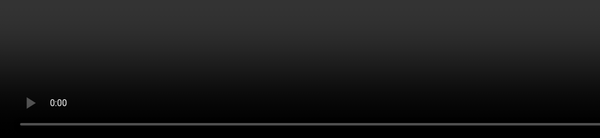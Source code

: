 ```yaml
---
transition: fade
layout: two-cols
---
```


# A WebSocket <span class="inline-subtitle">before ...</span>

```gjs
const two = 2;
```

<!-- 
In this example, let's say we want to know the most recent person to have seen
the new spiderman movie: across the spiderverse.

We can assume that the method of retrieving that information exists, and the
implementation might look a little something like this.


What we are calling a value is "the most recent person to have seen Across the SpiderVerse"
-->

---
transition: fade
layout: two-cols
---

# A WebSocket <span class="inline-subtitle">after ...</span>

```gjs
const MostRecent = resourceFactory((channelName) => {
  return resource(({ on }) => {
    const lastMessage = cell(null);
    const channel = Channel.subscribe(channelName);
 
    channel.onMessage((message) => lastMessage.set(message));
    on.cleanup(() => channel.unsubscribe());
 
    return () => lastMessage.current === null
        ? `[${channelName}] No messages received yet`
        : `[${channelName}] ${lastMessage.current}`;
    };
  });
});

<template>
    Most recent: 
      {{MostRecent "Across the SpiderVerse"}}
</template>
```

<div class="corner-br">
<QRCode 
  size="390"
  value="https://limber.glimdown.com/edit?c=MQAgMglgtgRgpgJxAUQCYQC4HsEChcAicUWAdgM4YICGGEZIWAZiNSAEpzlYCuCAxnBAYAFrRAI4AB0nk4pDOWEihAIhKUJcQQpBQu5agHM4qrYIgA3OKkalWIAOpwYAZSz8A1nAwgAwmKkpHAANgB0%2BAAG0UYAVkohVnC40FI4vgDeWtx8ggBi1PzYCACeADTZvAJwFYIhISAAviBMCFhQIADkxPAIALSyVYLknQDc%2BAD0AFRTIAAKkhjytgHUQaEgqSHE8hi09PZMOCAwkpaYJSBTE7j8ZJqr6w0AvCAZuCAg5Dww5PwIEHgAC4QAAKfiBYIhABy1H0AEoQM8AHxvD6fEDbXz8aj1GCFTxKV4AbQAuuMMZifJsFIhLLikV8fABJWkIekhUGgxEotGUz5Yza2V4AWVoIjCbR4pFQoLFokla1Q7W5VxAAA4AAyIgDUIAAjBT%2BYKQHwXiBIiIMBgpOQgRMJuQAO7UKQQMKoOCWCauiATAAkGQhayhsP0jQDGQgqEakXw-JaPghoLN8PRCbConkoNkaQoQl5ufucDC8TI3LTCc%2BmZUpFBqFobF57yrGJxeIJ5DCUFd4NxIXxXiRqPbA4J9cbYVIcLg8MrVca8KNn0aFX1mo3S-jGMWfHsLf5ZBFBmMcBBoKYpB5I-7g8JYSkPHIIgvV7K6Yx0u%2Bv3%2BgLPYOvPkq1HO8iRAMll35fhtmoBBWSWdlcVBCA2Q5LcE0aD9MJXXBMNue5fBFLBKE4HRfFeQZcjgAoihwEouWDJ4w1nYcgN3BB7Eo6ouSyBhF1Yg9PjuChfBCahKGPchDBMRk6k5UgeHqdC2wIkBGKhRlHihMJvz%2BAF4HBSFQmY9CP3U0IwiPE8TC5fQpNPQCxIk6ySzkDBQTs6TZ2Uz4yDCaC4DWHgpC5QDzPCL8fj0v8K3GD92PsVVeScjBJK8-y%2BEkXRnhykAFPqD9PgAfgtYlA3C5jGlJEBoSwPQXKUSQLGsWwSh8OMExBSIyqDIyYRnKqQEDFK0tPDKECyjBYyNRdxlm-AAB4ligKQxKWZF0QW9BLC%2BDASm2Z5VBgHBPQQEF9SkAAPL4sESVBRhAKRqFQdBSCMc7JCgUZVA2ykiM0JrdhBDIMn%2BjBSN2EBVCkOAsFW0xGmwkAFombaNpR5bVtoOANuiOMgA&format=glimdown">
</QRCode>
</div>

<!--
When using a resource, we have a much easier time managing Socket information.

Cleanup is straightforward and co-located, 
we can manage state in an encapsulated fashion.

And we can define a sort of getter for formatting the output.

This QR code might be a little too bonkers.

So here is what the output looks like:
-->

---

<div class="related-note">WebSocket</div>

<style>
    .socket-video {
        position: fixed;
        top: 0;
        left: 0;
        bottom: 0;
        height: 100%;
    }
    .slidev-page{
        background: black;
    }
</style>

<video 
  controls loop 
  autoplay
  class="socket-video"
  src="/pages/main/examples/recordings/socket.webm"></video>

<!--

This demo is using the starwars api... because it's free 

-->
